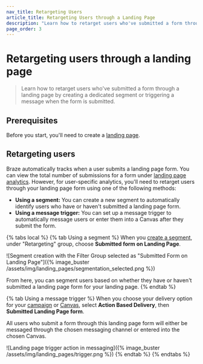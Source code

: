 ```yaml
---
nav_title: Retargeting Users
article_title: Retargeting Users through a Landing Page
description: "Learn how to retarget users who've submitted a form through a landing page."
page_order: 3
---
```


# Retargeting users through a landing page

> Learn how to retarget users who've submitted a form through a landing page by creating a dedicated segment or triggering a message when the form is submitted.

## Prerequisites

Before you start, you'll need to create a [landing page]({{site.baseurl}}/user_guide/engagement_tools/landing_pages/creating_pages/).

## Retargeting users

Braze automatically tracks when a user submits a landing page form. You can view the total number of submissions for a form under [landing page analytics]({{site.baseurl}}/user_guide/engagement_tools/landing_pages/creating_pages/#viewing-analytics). However, for user-specific analytics, you'll need to retarget users through your landing page form using one of the following methods:

- **Using a segment:** You can create a new segment to automatically identify users who have or haven't submitted a landing page form.
- **Using a message trigger:** You can set up a message trigger to automatically message users or enter them into a Canvas after they submit the form.

{% tabs local %}
{% tab Using a segment %}
When you [create a segment]({{site.baseurl}}/docs/user_guide/engagement_tools/segments/creating_a_segment/), under "Retargeting" group, choose **Submitted form on Landing Page**.

![Segment creation with the Filter Group selected as "Submitted Form on Landing Page"]({% image_buster /assets/img/landing_pages/segmentation_selected.png %})

From here, you can segment users based on whether they have or haven't submitted a landing page form for your landing page.
{% endtab %}

{% tab Using a message trigger %}
When you choose your delivery option for your [campaign]({{site.baseurl}}/user_guide/engagement_tools/campaigns/) or [Canvas]({{site.baseurl}}/user_guide/engagement_tools/canvas/), select **Action Based Delivery**, then **Submitted Landing Page form**.

All users who submit a form through this landing page form will either be messaged through the chosen messaging channel or entered into the chosen Canvas.

![Landing page trigger action in messaging]({% image_buster /assets/img/landing_pages/trigger.png %})
{% endtab %}
{% endtabs %}
